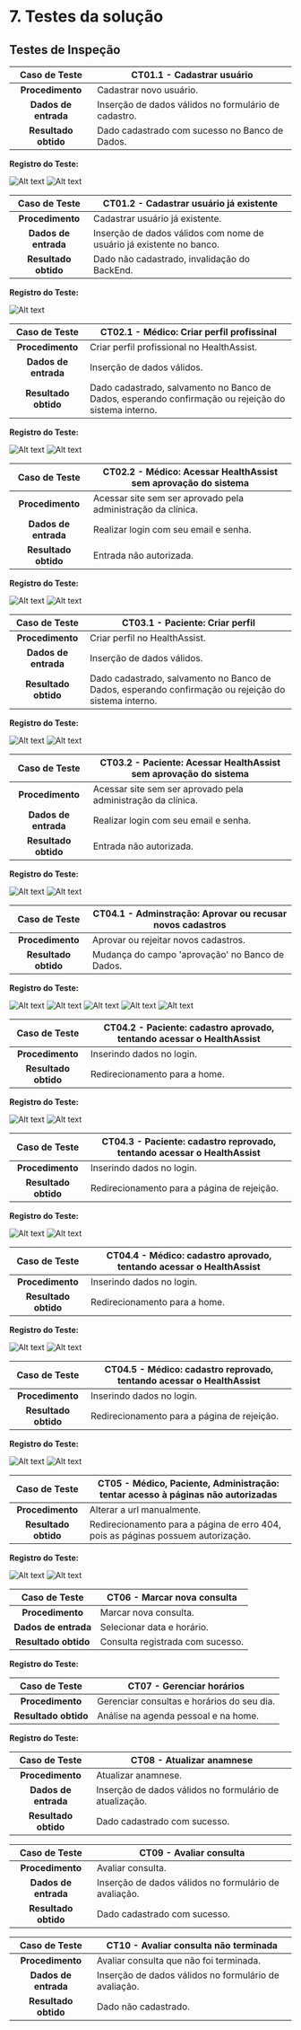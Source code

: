 # 7. Testes da solução

## Testes de Inspeção

**Caso de Teste** | **CT01.1 - Cadastrar usuário**
 :--------------: | ------------
**Procedimento**  | Cadastrar novo usuário. 
**Dados de entrada** | Inserção de dados válidos no formulário de cadastro. 
**Resultado obtido** | Dado cadastrado com sucesso no Banco de Dados. 

**Registro do Teste:**

![Alt text](./images/CT00-1.png)
![Alt text](./images/CT00-2.png)

**Caso de Teste** | **CT01.2 - Cadastrar usuário já existente**
 :--------------: | ------------
**Procedimento**  | Cadastrar usuário já existente.
**Dados de entrada** | Inserção de dados válidos com nome de usuário já existente no banco.
**Resultado obtido** | Dado não cadastrado, invalidação do BackEnd.

**Registro do Teste:**

![Alt text](./images/CT00-3.png)


**Caso de Teste** | **CT02.1 - Médico: Criar perfil profissinal**
 :--------------: | ------------
**Procedimento**  | Criar perfil profissional no HealthAssist.
**Dados de entrada** | Inserção de dados válidos.
**Resultado obtido** | Dado cadastrado, salvamento no Banco de Dados, esperando confirmação ou rejeição do sistema interno.

**Registro do Teste:**

![Alt text](./images/CT01-1.png)
![Alt text](./images/CT01-2.png)

**Caso de Teste** | **CT02.2 - Médico: Acessar HealthAssist sem aprovação do sistema**
 :--------------: | ------------
**Procedimento**  | Acessar site sem ser aprovado pela administração da clínica.
**Dados de entrada** | Realizar login com seu email e senha.
**Resultado obtido** | Entrada não autorizada.

**Registro do Teste:**

![Alt text](./images/CT01-3.png)
![Alt text](./images/CT01-4.png)


**Caso de Teste** | **CT03.1 - Paciente: Criar perfil**
 :--------------: | ------------
**Procedimento**  | Criar perfil no HealthAssist.
**Dados de entrada** | Inserção de dados válidos.
**Resultado obtido** | Dado cadastrado, salvamento no Banco de Dados, esperando confirmação ou rejeição do sistema interno.

**Registro do Teste:**

![Alt text](./images/CT02-1.png)
![Alt text](./images/CT02-2.png)


**Caso de Teste** | **CT03.2 - Paciente: Acessar HealthAssist sem aprovação do sistema**
 :--------------: | ------------
**Procedimento**  | Acessar site sem ser aprovado pela administração da clínica.
**Dados de entrada** | Realizar login com seu email e senha.
**Resultado obtido** | Entrada não autorizada.

**Registro do Teste:**

![Alt text](./images/CT02-4.png)
![Alt text](./images/CT02-3.png)

**Caso de Teste** | **CT04.1 - Adminstração: Aprovar ou recusar novos cadastros**
 :--------------: | ------------
**Procedimento**  | Aprovar ou rejeitar novos cadastros.
**Resultado obtido** | Mudança do campo 'aprovação' no Banco de Dados.


**Registro do Teste:**

![Alt text](./images/CT03-1.png)
![Alt text](./images/CT03-2.png)
![Alt text](./images/CT03-3.png)
![Alt text](./images/CT03-4.png)
![Alt text](./images/CT03-5.png)

**Caso de Teste** | **CT04.2 - Paciente: cadastro aprovado, tentando acessar o HealthAssist**
 :--------------: | ------------
**Procedimento**  | Inserindo dados no login.
**Resultado obtido** | Redirecionamento para a home.


**Registro do Teste:**

![Alt text](./images/CT02-4.png)
![Alt text](./images/CT03-6.png)


**Caso de Teste** | **CT04.3 - Paciente: cadastro reprovado, tentando acessar o HealthAssist**
 :--------------: | ------------
**Procedimento**  | Inserindo dados no login.
**Resultado obtido** | Redirecionamento para a página de rejeição.


**Registro do Teste:**

![Alt text](./images/CT03-7.png)
![Alt text](./images/CT03-8.png)

**Caso de Teste** | **CT04.4 - Médico: cadastro aprovado, tentando acessar o HealthAssist**
 :--------------: | ------------
**Procedimento**  | Inserindo dados no login.
**Resultado obtido** | Redirecionamento para a home.


**Registro do Teste:**

![Alt text](./images/CT03-9.png)
![Alt text](./images/CT03-10.png)

**Caso de Teste** | **CT04.5 - Médico: cadastro reprovado, tentando acessar o HealthAssist**
 :--------------: | ------------
**Procedimento**  | Inserindo dados no login.
**Resultado obtido** | Redirecionamento para a página de rejeição.


**Registro do Teste:**

![Alt text](./images/CT03-11.png)
![Alt text](./images/CT03-8.png)

**Caso de Teste** | **CT05 - Médico, Paciente, Administração: tentar acesso à páginas não autorizadas**
 :--------------: | ------------
**Procedimento**  | Alterar a url manualmente.
**Resultado obtido** | Redirecionamento para a página de erro 404, pois as páginas possuem autorização.


**Registro do Teste:**

![Alt text](./images/CT04-1.png)
![Alt text](./images/CT04.png)



**Caso de Teste** | **CT06 - Marcar nova consulta**
 :--------------: | ------------
**Procedimento**  | Marcar nova consulta. 
**Dados de entrada** | Selecionar data e horário. 
**Resultado obtido** | Consulta registrada com sucesso. 

**Registro do Teste:**


**Caso de Teste** | **CT07 - Gerenciar horários**
 :--------------: | ------------
**Procedimento**  | Gerenciar consultas e horários do seu dia. 
**Resultado obtido** | Análise na agenda pessoal e na home. 

**Registro do Teste:**


**Caso de Teste** | **CT08 - Atualizar anamnese**
 :--------------: | ------------
**Procedimento**  | Atualizar anamnese. 
**Dados de entrada** | Inserção de dados válidos no formulário de atualização. 
**Resultado obtido** | Dado cadastrado com sucesso. 


**Caso de Teste** | **CT09 - Avaliar consulta**
 :--------------: | ------------
**Procedimento**  | Avaliar consulta. 
**Dados de entrada** | Inserção de dados válidos no formulário de avaliação. 
**Resultado obtido** | Dado cadastrado com sucesso. 


**Caso de Teste** | **CT10 - Avaliar consulta não terminada**
 :--------------: | ------------
**Procedimento**  | Avaliar consulta que não foi terminada. 
**Dados de entrada** | Inserção de dados válidos no formulário de avaliação. |
**Resultado obtido** | Dado não cadastrado. |


